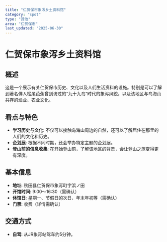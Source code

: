 ```yaml
---
title: "仁贺保市象泻乡土资料馆"
category: "spot"
type: "其他"
area: "仁贺保市"
last_updated: "2025-06-30"
---
```


# 仁贺保市象泻乡土资料馆

## 概述
这是一个展示有关仁贺保市历史、文化以及人们生活资料的设施。特别是可以了解到著名俳人松尾芭蕉曾到访过的“九十九岛”时代的象泻风貌，以及该地区与鸟海山共存的渔业、农业文化。

## 看点与特色
- **学习历史与文化**: 不仅可以接触鸟海山周边的自然，还可以了解居住在那里的人们的文化和历史。
- **企划展**: 根据不同时期，还会举办特定主题的企划展。
- **登山前的信息收集**: 在开始登山前，了解该地区的背景，会让登山之旅变得更有深度。

## 基本信息
- **地址**: 秋田县仁贺保市象泻町字浜ノ田
- **开馆时间**: 9:00～16:30（需确认）
- **休馆日**: 星期一、节假日的次日、年末年初等（需确认）
- **门票**: 收费（详情需确认）

## 交通方式
- **自驾**: 从JR象泻站驾车约5分钟。